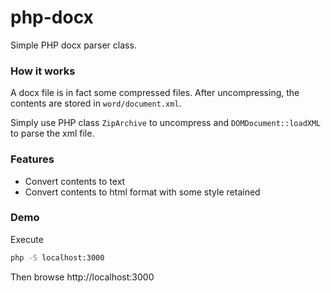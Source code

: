# php-docx
Simple PHP docx parser class.

### How it works
A docx file is in fact some compressed files. After uncompressing, the contents are stored in `word/document.xml`.

Simply use PHP class `ZipArchive` to uncompress and `DOMDocument::loadXML` to parse the xml file.

### Features
- Convert contents to text
- Convert contents to html format with some style retained

### Demo

Execute
```sh
php -S localhost:3000
```
Then browse http://localhost:3000

